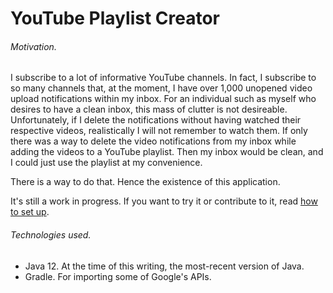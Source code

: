 # YouTube Playlist Creator

###### Motivation. 
I subscribe to a lot of informative YouTube channels. In fact, I subscribe to so many channels that, at the moment, I have over 1,000 unopened video upload notifications within my inbox. For an individual such as myself who desires to have a clean inbox, this mass of clutter is not desireable. Unfortunately, if I delete the notifications without having watched their respective videos, realistically I will not remember to watch them. If only there was a way to delete the video notifications from my inbox while adding the videos to a YouTube playlist. Then my inbox would be clean, and I could just use the playlist at my convenience.

There is a way to do that. Hence the existence of this application. 

It's still a work in progress. If you want to try it or contribute to it, read [how to set up](https://github.com/jmcart9/YouTubeProgram/blob/master/set_up.md).

###### Technologies used.

+ Java 12. At the time of this writing, the most-recent version of Java.
+ Gradle. For importing some of Google's APIs.
